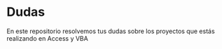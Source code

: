 # Dudas
En este repositorio resolvemos tus dudas sobre los proyectos que estás realizando en Access y VBA
